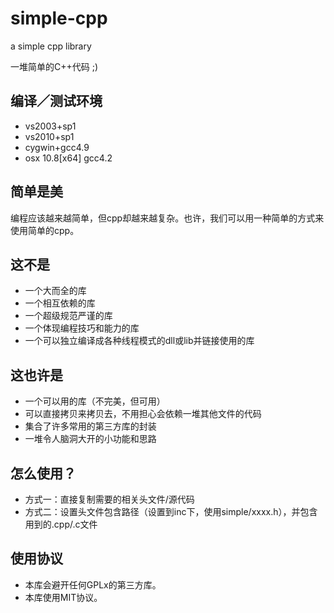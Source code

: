 # simple-cpp

a simple cpp library

一堆简单的C++代码 ;)

## 编译／测试环境

*	vs2003+sp1
*	vs2010+sp1
*	cygwin+gcc4.9
*	osx 10.8[x64] gcc4.2

## 简单是美

编程应该越来越简单，但cpp却越来越复杂。也许，我们可以用一种简单的方式来使用简单的cpp。

## 这不是

* 一个大而全的库
* 一个相互依赖的库
* 一个超级规范严谨的库
* 一个体现编程技巧和能力的库
* 一个可以独立编译成各种线程模式的dll或lib并链接使用的库

## 这也许是

* 一个可以用的库（不完美，但可用）
* 可以直接拷贝来拷贝去，不用担心会依赖一堆其他文件的代码
* 集合了许多常用的第三方库的封装
* 一堆令人脑洞大开的小功能和思路

## 怎么使用？

- 方式一：直接复制需要的相关头文件/源代码
- 方式二：设置头文件包含路径（设置到inc下，使用simple/xxxx.h），并包含用到的.cpp/.c文件

## 使用协议

- 本库会避开任何GPLx的第三方库。
- 本库使用MIT协议。
